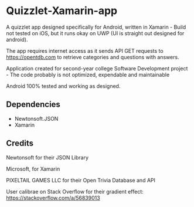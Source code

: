 # Quizzlet-Xamarin-app
A quizzlet app designed specifically for Android, written in Xamarin - Build not tested on iOS, but it runs okay on UWP (UI is straight out designed for android).

The app requires internet access as it sends API GET requests to https://opentdb.com to retrieve categories and questions with answers.

Application created for second-year college Software Development project - The code probably is not optimized, expendable and maintainable 

Android 100% tested and working as designed.

## Dependencies 
* Newtonsoft.JSON
* Xamarin

## Credits
Newtonsoft for their JSON Library

Microsoft, for Xamarin

PIXELTAIL GAMES LLC for their Open Trivia Database and API

User calibrae on Stack Overflow for their gradient effect: https://stackoverflow.com/a/56839013
